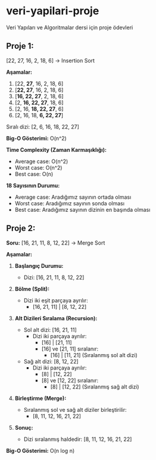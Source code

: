 # veri-yapilari-proje
Veri Yapıları ve Algoritmalar dersi için proje ödevleri
## **Proje 1:**
\[22, 27, 16, 2, 18, 6\] -> Insertion Sort

**Aşamalar:**
1. [22, **27**, 16, 2, 18, 6]
2. [**22, 27**, 16, 2, 18, 6]
3. [**16, 22, 27**, 2, 18, 6]
4. [2, **16, 22, 27**, 18, 6]
5. [2, 16, **18, 22, 27**, 6]
6. [2, 16, 18, **6, 22, 27**]

Sıralı dizi: [2, 6, 16, 18, 22, 27]

**Big-O Gösterimi:** O(n^2)

**Time Complexity (Zaman Karmaşıklığı):**
- Average case: O(n^2)
- Worst case: O(n^2)
- Best case: O(n)

**18 Sayısının Durumu:**
- Average case: Aradığımız sayının ortada olması
- Worst case: Aradığımız sayının sonda olması
- Best case: Aradığımız sayının dizinin en başında olması

## **Proje 2:**
**Soru:**
\[16, 21, 11, 8, 12, 22\] -> Merge Sort

**Aşamalar:**

1. **Başlangıç Durumu:**
   - Dizi: [16, 21, 11, 8, 12, 22]

2. **Bölme (Split):**
   - Dizi iki eşit parçaya ayrılır:
     - [16, 21, 11] | [8, 12, 22]

3. **Alt Dizileri Sıralama (Recursion):**
   - Sol alt dizi: [16, 21, 11]
     - Dizi iki parçaya ayrılır:
       - [16] | [21, 11]
       - [16] ve [21, 11] sıralanır:
         - [16] | [11, 21] (Sıralanmış sol alt dizi)
   - Sağ alt dizi: [8, 12, 22]
     - Dizi iki parçaya ayrılır:
       - [8] | [12, 22]
       - [8] ve [12, 22] sıralanır:
         - [8] | [12, 22] (Sıralanmış sağ alt dizi)

4. **Birleştirme (Merge):**
   - Sıralanmış sol ve sağ alt diziler birleştirilir:
     - [8, 11, 12, 16, 21, 22]

5. **Sonuç:**
   - Dizi sıralanmış haldedir: [8, 11, 12, 16, 21, 22]

**Big-O Gösterimi:** O(n log n)


